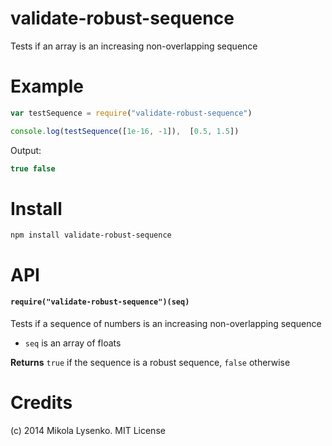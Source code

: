 validate-robust-sequence
========================
Tests if an array is an increasing non-overlapping sequence

# Example

```javascript
var testSequence = require("validate-robust-sequence")

console.log(testSequence([1e-16, -1]),  [0.5, 1.5])
```

Output:

```javascript
true false
```

# Install

```
npm install validate-robust-sequence
```

# API

#### `require("validate-robust-sequence")(seq)`
Tests if a sequence of numbers is an increasing non-overlapping sequence

* `seq` is an array of floats

**Returns** `true` if the sequence is a robust sequence, `false` otherwise

# Credits
(c) 2014 Mikola Lysenko. MIT License